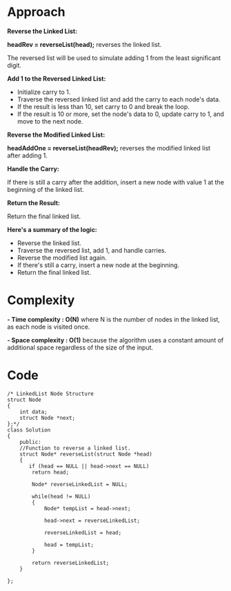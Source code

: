 # Approach

**Reverse the Linked List:**

**headRev = reverseList(head);** reverses the linked list. 

The reversed list will be used to simulate adding 1 from the least significant digit.

**Add 1 to the Reversed Linked List:**

- Initialize carry to 1.
- Traverse the reversed linked list and add the carry to each node's data.
- If the result is less than 10, set carry to 0 and break the loop.
- If the result is 10 or more, set the node's data to 0, update carry to 1, and move to the next node.

**Reverse the Modified Linked List:**

**headAddOne = reverseList(headRev);** reverses the modified linked list after adding 1.

**Handle the Carry:**

If there is still a carry after the addition, insert a new node with value 1 at the beginning of the linked list.

**Return the Result:**

Return the final linked list.

**Here's a summary of the logic:**

- Reverse the linked list.
- Traverse the reversed list, add 1, and handle carries.
- Reverse the modified list again.
- If there's still a carry, insert a new node at the beginning.
- Return the final linked list.

# Complexity
**- Time complexity : O(N)**
where N is the number of nodes in the linked list, as each node is visited once.

**- Space complexity : O(1)**
because the algorithm uses a constant amount of additional space regardless of the size of the input.

# Code
```
/* LinkedList Node Structure
struct Node
{
    int data;
    struct Node *next;
};*/
class Solution
{
    public:
    //Function to reverse a linked list.
    struct Node* reverseList(struct Node *head)
    {
       if (head == NULL || head->next == NULL)
        return head;
        
        Node* reverseLinkedList = NULL;
        
        while(head != NULL)
        {
            Node* tempList = head->next;
            
            head->next = reverseLinkedList;
            
            reverseLinkedList = head;
            
            head = tempList;
        }
        
        return reverseLinkedList;
    }
    
};
```
